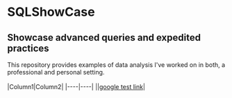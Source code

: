 # SQLShowCase
## Showcase advanced queries and expedited practices
This repository provides examples of data analysis I've worked on in both, a professional and personal setting.
<br>
<br>
|Column1|Column2|
|----|----|
||[google test link](https://www.google.com/)|

